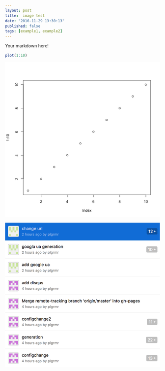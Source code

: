 ```yaml
---
layout: post
title:  image test
date: "2016-11-29 13:30:13"
published: false
tags: [example1, example2]
---
```


Your markdown here!


```r
plot(1:10)
```

![plot of chunk unnamed-chunk-1](/figure/source/image-test/2016-11-22-image-test/unnamed-chunk-1-1.png)

![plot of chunk unnamed-chunk-1](/figure/source/image-test/2016-11-22-image-test/1.png)




